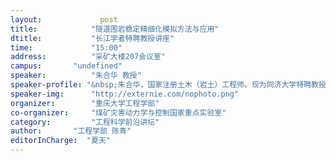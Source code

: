 ```yaml
---
layout: 			post
title:       	  "隧道围岩稳定精细化模拟方法与应用"
dtitle:      	  "长江学者特聘教授讲座"
time: 		  	  "15:00"
address:	  	  "采矿大楼207会议室"
campus:	  	  "undefined"
speaker:	   	  "朱合华 教授"
speaker-profile: "&nbsp;朱合华，国家注册土木（岩土）工程师。现为同济大学特聘教授、土木信息技术教育部工程研究中心主任、隧道及地下建筑工程学科负责人、国家973项目首席科学家，曾为教育部长江学者特聘教授和长江学者创新团队计划带头人。"
speaker-img:	  "http://externie.com/nophoto.png"
organizer:		  "重庆大学工程学部"
co-organizer:	  "煤矿灾害动力学与控制国家重点实验室"
category:		  "工程科学前沿讲坛"
author:		  "工程学部 陈青"
editorInCharge:  "夏天"
---
```


